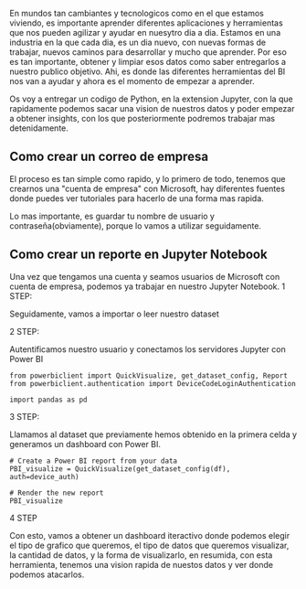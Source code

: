 En mundos tan cambiantes y tecnologicos como en el que estamos viviendo, es importante aprender diferentes aplicaciones y herramientas que nos pueden agilizar y ayudar en nuesytro dia a dia.
Estamos en una industria en la que cada dia, es un dia nuevo, con nuevas formas de trabajar, nuevos caminos para desarrollar y mucho que aprender.
Por eso es tan importante, obtener y limpiar esos datos como saber entregarlos a nuestro publico objetivo.
Ahi, es donde las diferentes herramientas del BI nos van a ayudar y ahora es el momento de empezar a aprender.

Os voy a entregar un codigo de Python, en la extension Jupyter, con la que rapidamente podemos sacar una vision de nuestros datos y poder empezar a obtener insights, con los que posteriormente podremos trabajar mas detenidamente.

## Como crear un correo de empresa 

El proceso es tan simple como rapido, y lo primero de todo, tenemos que crearnos una "cuenta de empresa" con Microsoft, hay diferentes fuentes donde puedes ver tutoriales para hacerlo de una forma mas rapida.

Lo mas importante, es guardar tu nombre de usuario y contraseña(obviamente), porque lo vamos a utilizar seguidamente.

## Como crear un reporte en Jupyter Notebook

Una vez que tengamos una cuenta y seamos usuarios de Microsoft con cuenta de empresa, podemos ya trabajar en nuestro Jupyter Notebook.
1 STEP:

Seguidamente, vamos a importar o leer nuestro dataset 

2 STEP: 

Autentificamos nuestro usuario y conectamos los servidores Jupyter con Power BI
```
from powerbiclient import QuickVisualize, get_dataset_config, Report
from powerbiclient.authentication import DeviceCodeLoginAuthentication

import pandas as pd
```

3 STEP:

Llamamos al dataset que previamente hemos obtenido en la primera celda y generamos un dashboard con Power BI.

```
# Create a Power BI report from your data
PBI_visualize = QuickVisualize(get_dataset_config(df), auth=device_auth)

# Render the new report
PBI_visualize
```

4 STEP

Con esto, vamos a obtener un dashboard iteractivo donde podemos elegir el tipo de grafico que queremos, el tipo de datos que queremos visualizar, la cantidad de datos, y la forma de visualizarlo, en resumida, con esta herramienta, tenemos una vision rapida de nuestos datos y ver donde podemos atacarlos.



